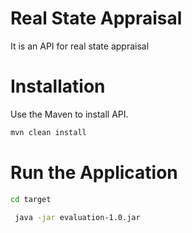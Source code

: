 # Real State Appraisal

It is an API for real state appraisal

#  Installation 

Use the Maven to install API.

```bash
mvn clean install
```

# Run the Application

```bash
cd target
```

```bash
 java -jar evaluation-1.0.jar
```
